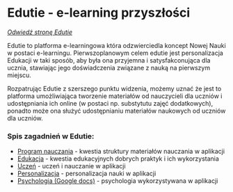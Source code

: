 # Edutie - e-learning przyszłości
*[Odwiedź stronę Edutie](https://edutie.nowanauka.pl)*

Edutie to platforma e-learningowa która odzwierciedla koncept Nowej Nauki w postaci e-learningu. Pierwszoplanowym celem edutie jest personalizacja Edukacji w taki sposób, aby była ona przyjemna i satysfakconująca dla ucznia, stawiając jego doświadczenia związane z nauką na pierwszym miejscu. 

Rozpatrując Edutie z szerszego punktu widzenia, możemy uznać że jest to platforma umożliwiająca tworzenie materiałów od nauczycieli dla uczniów i udostępniania ich online (w postaci np. substytutu zajęć dodatkowych), ponadto może ona służyć udostępnianiu materiałów naukowych od uczniów dla uczniów.

### Spis zagadnień w Edutie:
 - [Program nauczania](ProgramNauczania.md) - kwestia struktury materiałów nauczania w aplikacji
 - [Edukacja](Edukacja.md) - kwestia edukacyjnych dobrych praktyk i ich wykorzystania
 - [Uczeń](Uczen.md) - uczeń i nauczanie w aplikacji
 - [Personalizacja](Personalizacja.md) - personalizacja nauki w aplikacji
 - [Psychologia (Google docs)](https://docs.google.com/document/d/1-jTHFGnZU3J5Yhc15Sx4dCW_rLgAvqfhuzN-t4QFRa0) - psychologia wykorzystywana w aplikacji
